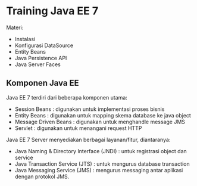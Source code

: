 # Training Java EE 7 #

Materi:

* Instalasi
* Konfigurasi DataSource
* Entity Beans
* Java Persistence API
* Java Server Faces

## Komponen Java EE ##

Java EE 7 terdiri dari beberapa komponen utama:

* Session Beans : digunakan untuk implementasi proses bisnis
* Entity Beans : digunakan untuk mapping skema database ke java object
* Message Driven Beans : digunakan untuk menghandle message JMS
* Servlet : digunakan untuk menangani request HTTP

Java EE 7 Server menyediakan berbagai layanan/fitur, diantaranya:

* Java Naming & Directory Interface (JNDI) : untuk registrasi object dan service
* Java Transaction Service (JTS) : untuk mengurus database transaction
* Java Messaging Service (JMS) : mengurus messaging antar aplikasi dengan protokol JMS.

